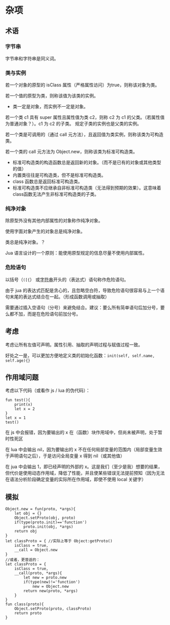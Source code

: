 杂项
====

## 术语
### 字节串
字节串和字符串是同义词。

### 类与实例
若一个对象的原型的 isClass 属性（严格属性访问）为true，则称该对象为类。

若一个值的原型为类，则称该值为该类的实例。

* 类一定是对象，而实例不一定是对象。

若一个类 c1 具有 super 属性且属性值为类 c2，则称 c2 为 c1 的父类。（若属性值为普通对象？）。c1 为 c2 的子类。
规定子类的实例也是父类的实例。

若一个类是可调用的（通过 call 元方法），且返回值为类实例，则称该类为可构造类。

若一个类的 call 元方法为 Object.new，则称该类为标准可构造类。

* 标准可构造类的构造函数总是返回新的对象。（而不是已有的对象或其他类型的值）
* 内置类往往是可构造类，但不是标准可构造类。
* class 函数总是返回标准可构造类。
* 标准可构造类不应继承自非标准可构造类（无法得到预期的效果）。这意味着class函数无法产生非标准可构造类的子类。

### 纯净对象
除原型外没有其他内部属性的对象称作纯净对象。

使用字面对象产生的对象总是纯净对象。

类总是纯净对象。？

Jua 语言设计的一个原则：能使用原型规定的信息尽量不使用内部属性。

### 危险语句
以括号（`([{`） 或[字符串](词法#字面字符串)开头的（表达式）语句称作危险语句。

由于 jua 的表达式匹配是贪心的，且忽略空白符，导致危险语句很容易与上一个语句末尾的表达式结合在一起。（形成函数调用或抽取）

需要通过插入空语句（分号）来避免结合。建议：要么所有简单语句后加分号，要么都不加，而是在危险语句前加分号。

## 考虑
考虑让所有左值可声明。属性引用、抽取的声明过程与赋值过程一致。

好处之一是，可以更加方便地定义类的初始化函数：`init(self, self.name, self.age){}`



## 作用域问题
考虑以下代码（或看作 js / lua 的伪代码）：

	fun test(){
		print(x)
		let x = 2
	}
	let x = 1
	test()

在 js 中会报错，因为要输出的 x 在（函数）块作用域中，但尚未被声明，处于暂时性死区

在 lua 中会输出 nil，因为要输出的 x 不在任何局部变量的范围内（局部变量生效于声明语句之后），于是访问全局变量 x 得到 nil（或其他值）

在 jua 中会输出 1，即已经声明的外部的 x。这是我们（至少是我）想要的结果，但代价是使用动态作用域，降低了性能，并且使某些错误无法提前预知（因为无法在语法分析阶段确定变量的实际所在作用域，即使不使用 local 关键字）

## 模拟

	Object.new = fun(proto, *args){
		let obj = {}
		Object.setProto(obj, proto)
		if(type(proto.init)=='function')
			proto.init(obj, *args)
		return obj
	}
	let classProto = { //实际上等于 Object:getProto()
		isClass = true,
		__call = Object.new
	}
	//或者，更普适的：
	let classProto = {
		isClass = true,
		__call(proto, *args){
			let new = proto.new
			if(type(new)!='function')
				new = Object.new
			return new(proto, *args)
		}
	}
	fun class(proto){
		Object.setProto(proto, classProto)
		return proto
	}